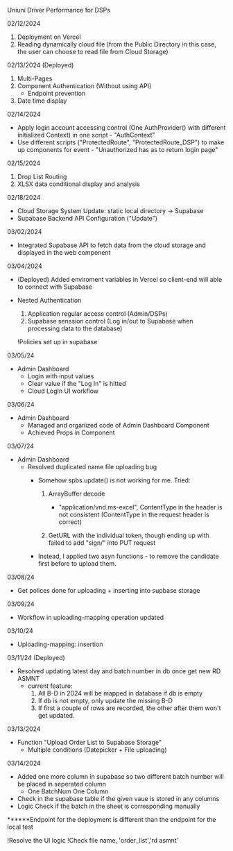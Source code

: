 Uniuni Driver Performance for DSPs

02/12/2024
1. Deployment on Vercel
2. Reading dynamically cloud file (from the Public Directory in this case, the user can choose to read file from Cloud Storage)

02/13/2024 (Deployed)
1. Multi-Pages
2. Component Authentication (Without using API)
   - Endpoint prevention
3. Date time display

02/14/2024
- Apply login account accessing control (One AuthProvider() with different initialized Context) in one script -  "AuthContext"
- Use different scripts ("ProtectedRoute", "ProtectedRoute_DSP") to make up components for event - "Unauthorized has as to return login page"

02/15/2024
1. Drop List Routing
2. XLSX data conditional display and analysis

02/18/2024
- Cloud Storage System Update: static local directory -> Supabase 
- Supabase Backend API Configuration ("Update")

03/02/2024
- Integrated Supabase API to fetch data from the cloud storage and displayed in the web component

03/04/2024 
- (Deployed) Added enviroment variables in Vercel so client-end will able to connect with Supabase

- Nested Authentication	
	1. Application regular access control (Admin/DSPs)
	2. Supabase senssion control (Log in/out to Supabase when processing data to the database)

	!Policies set up in supabase


03/05/24

- Admin Dashboard
	- Login with input values
	- Clear value if the "Log In" is hitted
	- Cloud LogIn UI workflow


03/06/24

- Admin Dashboard 
	- Managed and organized code of Admin Dashboard Component
	- Achieved Props in Component


03/07/24
- Admin Dashboard
	- Resolved duplicated name file uploading bug 
		- Somehow spbs.update() is not working for me. Tried:
			1. ArrayBuffer decode
				- "application/vnd.ms-excel", ContentType in the header is not consistent (ContentType in the     request header is correct)

			2. GetURL with the individual token, though ending up with failed to add "sign/" into PUT request

		- Instead, I applied two asyn functions - to remove the candidate first before to
		  upload them.


03/08/24
- Get polices done for uploading + inserting into supbase storage

03/09/24
- Workflow in uploading-mapping operation updated


03/10/24
- Uploading-mapping: insertion

03/11/24 (Deployed)
- Resolved updating latest day and batch number in db once get new RD ASMNT 
	- current feature: 
		1. All B-D in 2024 will be mapped in database if db is empty
		2. If db is not empty, only update the missing B-D
		3. If first a couple of rows are recorded, the other after them won't get updated.


03/13/2024
- Function "Upload Order List to Supabase Storage"
	- Multiple conditions (Datepicker + File uploading)


03/14/2024
- Added one more column in supabase so two different batch number will be placed in seperated column
	- One BatchNum One Column
- Check in the supabase table if the given vaue is stored in any columns
- Logic Check if the batch in the sheet is corresponding manually 




******Endpoint for the deployment is different than the endpoint for the local test

	
!Resolve the UI logic
!Check file name, 'order_list','rd asmnt'

